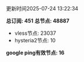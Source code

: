 更新时间2025-07-24 13:22:34

**总订阅: 451**
**总节点: 48887**
- vless节点: 23037
- hysteria2节点: 10

**google ping有效节点: 16**
